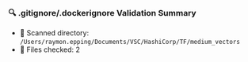 
### 🔍 .gitignore/.dockerignore Validation Summary

- 📁 Scanned directory: `/Users/raymon.epping/Documents/VSC/HashiCorp/TF/medium_vectors`
- 📄 Files checked: 2
